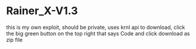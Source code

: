 # Rainer_X-V1.3
this is my own exploit, should be private, uses krnl api
to download, click the big green button on the top right that says Code and click download as zip file
